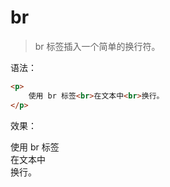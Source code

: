 # br

> br 标签插入一个简单的换行符。

语法：

```html
<p>
    使用 br 标签<br>在文本中<br>换行。
</p>
```

效果：

<p>
    使用 br 标签<br>在文本中<br>换行。
</p>